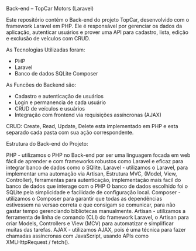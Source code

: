 Back-end – TopCar Motors (Laravel) 

Este repositório contém o Back-end do projeto TopCar, desenvolvido com o framework Laravel em PHP. 
Ele é responsável por gerenciar os dados da aplicação, autenticar usuários e prover uma API para cadastro, lista, edição e exclusão de veículos com CRUD. 

As Tecnologias Utilizadas foram: 
- PHP
- Laravel 
- Banco de dados SQLite
Composer

As Funcões do Backend são:

-  Cadastro e autenticação de usuários
-  Login e permanencia de cada usuário
-  CRUD de veículos e usuários
-  Integração com frontend via requisições assíncronas (AJAX)

CRUD:
Create, Read, Update, Delete esta implementado em PHP e esta separado cada pasta com sua ação correspondente. 

Estrutura do Back-end do Projeto:

PHP - utilizamos o PHP no Back-end por ser uma linguagem focada em web fácil de aprender e com frameworks robustos como Laravel e eficaz para integrar banco de dados como o SQlite.
Laravel - utilizamos o Laravel, para implementar uma automação via Artisan, Estrutura MVC, (Model, View, Controller), ferramentas para autenticação, implementação mais facil do banco de dados que interage com o PHP 
O banco de dados escolhido foi o SQLite pela simplicidade e facilidade de configuração local.
Composer - utilizamos o Composer para garantir que todas as dependências estivessem na versao correta e que consigam se comunicar, para não gastar tempo gerenciando bibliotecas manualmente.
Artisan - utilizamos a ferramenta de linha de comando (CLI) do framework Laravel, o Artisan para criar Models, Controllers e View (MCV) para automatizar e simplificar muitas das tarefas. 
AJAX - utilizamos AJAX, pois é uma técnica para fazer chamadas assíncronas com JavaScript, usando APIs como XMLHttpRequest / fetch().
